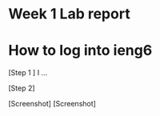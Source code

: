 # Week 1 Lab report

# How to log into ieng6



[Step 1 ]
I ...

[Step 2]

[Screenshot]
[Screenshot]

